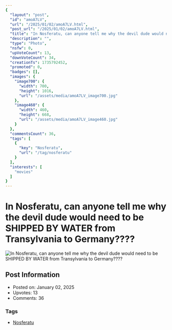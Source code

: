 ```yaml
---
{
  "layout": "post",
  "id": "amoA7LV",
  "url": "/2025/01/02/amoA7LV.html",
  "post_url": "/2025/01/02/amoA7LV.html",
  "title": "In Nosferatu, can anyone tell me why the devil dude would need to be SHIPPED BY WATER from Transylvania to Germany????",
  "description": "",
  "type": "Photo",
  "nsfw": 0,
  "upVoteCount": 13,
  "downVoteCount": 34,
  "creationTs": 1735792452,
  "promoted": 0,
  "badges": [],
  "images": {
    "image700": {
      "width": 700,
      "height": 1016,
      "url": "/assets/media/amoA7LV_image700.jpg"
    },
    "image460": {
      "width": 460,
      "height": 668,
      "url": "/assets/media/amoA7LV_image460.jpg"
    }
  },
  "commentsCount": 36,
  "tags": [
    {
      "key": "Nosferatu",
      "url": "/tag/nosferatu"
    }
  ],
  "interests": [
    "movies"
  ]
}
---
```


# In Nosferatu, can anyone tell me why the devil dude would need to be SHIPPED BY WATER from Transylvania to Germany????

![In Nosferatu, can anyone tell me why the devil dude would need to be SHIPPED BY WATER from Transylvania to Germany????](/assets/media/amoA7LV_image700.jpg)

## Post Information

- Posted on: January 02, 2025
- Upvotes: 13
- Comments: 36

### Tags

- [Nosferatu](/tag/Nosferatu)
